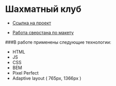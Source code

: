 # Шахматный клуб

- [Ссылка на проект](https://marseliine.github.io/chessClub/)

- [Работа сверстана по макету](https://www.figma.com/file/mbUi7prsyinFITFz5Rmzy8/Дизайн-для-верстки-%7C-Тестовый-лендинг?type=design&node-id=69-1962&mode=design&t=xqjZ2OKaMPor2dEE-0)

###В работе применены следующие технологии:

- HTML
- JS
- CSS
- BEM
- Pixel Perfect
- Adaptive layout ( 765px, 1366px )
